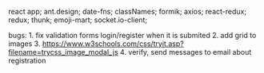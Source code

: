 react app;
ant.design;
date-fns;
classNames;
formik;
axios;
react-redux;
redux;
thunk;
emoji-mart;
socket.io-client;


bugs:
    1. fix validation forms login/register when it is submited
    2. add grid to images
    3. https://www.w3schools.com/css/tryit.asp?filename=trycss_image_modal_js
    4. verify, send messages to email about registration